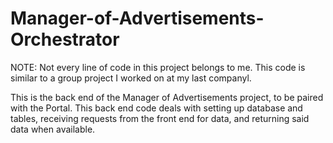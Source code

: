 # Manager-of-Advertisements-Orchestrator
NOTE: Not every line of code in this project belongs to me. This code is similar to a group project I worked on at my last companyl.

This is the back end of the Manager of Advertisements project, to be paired with the Portal. This back end code deals with setting up database and tables, receiving requests from the front end for data, and returning said data when available.
